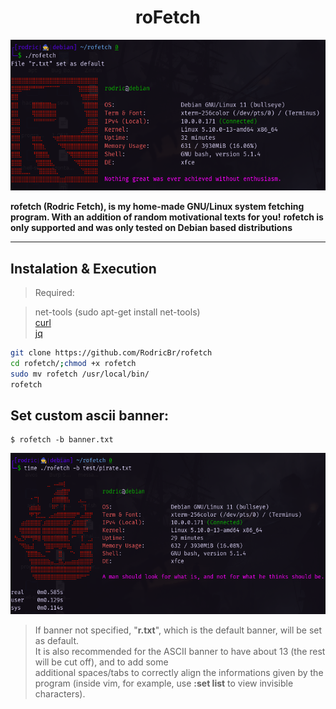 <h1 align="center">roFetch</h2>

<p align="center">
  <img border="0" src="./image/rofetch-example.png" alt="roFetch example" title="Isn't it simply awesome?!">
</p>

**rofetch (Rodric Fetch), is my home-made GNU/Linux system fetching program. With an addition of random motivational texts for you!**
**rofetch is only supported and was only tested on Debian based distributions**

<hr>

## Instalation & Execution <br>

> Required: <br>

> net-tools (sudo apt-get install net-tools) <br>
> [curl](https://curl.se/docs/install.html) <br>
> [jq](https://stedolan.github.io/jq/download/) <br>

```bash
git clone https://github.com/RodricBr/rofetch
cd rofetch/;chmod +x rofetch
sudo mv rofetch /usr/local/bin/
rofetch
```

## Set custom ascii banner: <br>

```console
$ rofetch -b banner.txt
```

<p align="center">
  <img border="0" src="./image/banner.png" alt="roFetch banner" title="Banner!">
</p>

> If banner not specified, "**r.txt**", which is the default banner, will be set as default. <br>
> It is also recommended for the ASCII banner to have about 13 (the rest will be cut off), and to add some <br>
> additional spaces/tabs to correctly align the informations given by the program (inside vim, for example, use **:set list** to view invisible characters).
